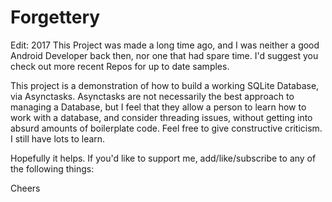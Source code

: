 # Forgettery

Edit: 2017
This Project was made a long time ago, and I was neither a good Android Developer back then, nor one that had spare time. I'd suggest you check out more recent Repos for up to date samples.

This project is a demonstration of how to build a working SQLite Database, via Asynctasks. Asynctasks are not necessarily the best approach to
managing a Database, but I feel that they allow a person to learn how to work with a database, and consider threading issues, without getting into
absurd amounts of boilerplate code. Feel free to give constructive criticism. I still have lots to learn.

Hopefully it helps. If you'd like to support me, add/like/subscribe to any of the following things:

Cheers
